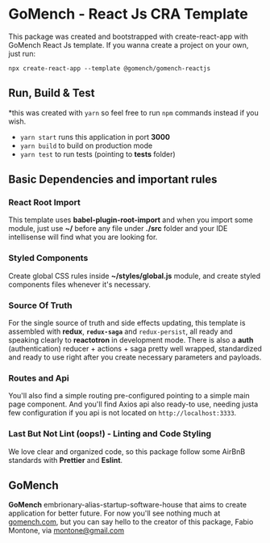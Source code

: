 # GoMench - React Js CRA Template

This package was created and bootstrapped with create-react-app with GoMench React Js template. If you wanna create a project on your own, just run:

`npx create-react-app --template @gomench/gomench-reactjs`

## Run, Build & Test

*this was created with `yarn` so feel free to run `npm` commands instead if you wish.

- `yarn start` runs this application in port **3000**
- `yarn build` to build on production mode
- `yarn test` to run tests (pointing to __tests__ folder)

## Basic Dependencies and important rules

### React Root Import

This template uses **babel-plugin-root-import** and when you import some module, just use **~/** before any file under **./src** folder and your IDE intellisense will find what you are looking for.

### Styled Components

Create global CSS rules inside **~/styles/global.js** module, and create styled components files whenever it's necessary.

### Source Of Truth

For the single source of truth and side effects updating, this template is assembled with **redux**, **`redux-saga`** and `redux-persist`, all ready and speaking clearly to **reactotron** in development mode. There is also a **auth** (authentication) reducer + actions + saga pretty well wrapped, standardized and ready to use right after you create necessary parameters and payloads.

### Routes and Api

You'll also find a simple routing pre-configured pointing to a simple main page component. And you'll find Axios api also ready-to use, needing justa few configuration if you api is not located on `http://localhost:3333`.

### Last But Not Lint (oops!) - Linting and Code Styling

We love clear and organized code, so this package follow some AirBnB standards with **Prettier** and **Eslint**.

## GoMench

**GoMench** embrionary-alias-startup-software-house that aims to create application for better future. For now you'll see nothing much at [gomench.com](http://gomench.com), but you can say hello to the creator of this package, Fabio Montone, via [montone@gmail.com]('mailto:montone@gmail.com')
